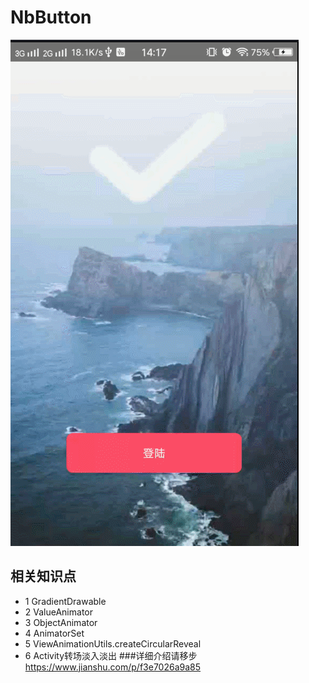 #   NbButton
![](img/NbButton.gif)
##  相关知识点
* 1 GradientDrawable
* 2 ValueAnimator
* 3 ObjectAnimator
* 4 AnimatorSet
* 5 ViewAnimationUtils.createCircularReveal
* 6 Activity转场淡入淡出
###详细介绍请移步
https://www.jianshu.com/p/f3e7026a9a85
